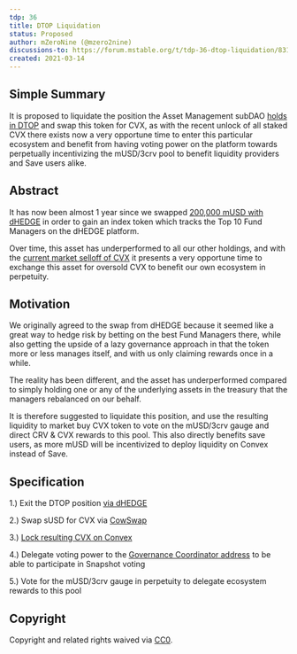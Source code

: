 ```yaml
---
tdp: 36
title: DTOP Liquidation
status: Proposed
author: mZeroNine (@mzero2nine)
discussions-to: https://forum.mstable.org/t/tdp-36-dtop-liquidation/831
created: 2021-03-14
---
```


## Simple Summary

It is proposed to liquidate the position the Asset Management subDAO [holds in DTOP](https://zapper.fi/account/0x67905d3e4fec0c85dce68195f66dc8eb32f59179) and swap this token for CVX, as with the recent unlock of all staked CVX there exists now a very opportune time to enter this particular ecosystem and benefit from having voting power on the platform towards perpetually incentivizing the mUSD/3crv pool to benefit liquidity providers and Save users alike.

## Abstract

It has now been almost 1 year since we swapped [200,000 mUSD with dHEDGE](https://forum.mstable.org/t/dao-treasury-management/416) in order to gain an index token which tracks the Top 10 Fund Managers on the dHEDGE platform. 

Over time, this asset has underperformed to all our other holdings, and with the [current market selloff of CVX](https://twitter.com/kamikaz_eth/status/1499771796803186689?s=21) it presents a very opportune time to exchange this asset for oversold CVX to benefit our own ecosystem in perpetuity.

## Motivation

We originally agreed to the swap from dHEDGE because it seemed like a great way to hedge risk by betting on the best Fund Managers there, while also getting the upside of a lazy governance approach in that the token more or less manages itself, and with us only claiming rewards once in a while.

The reality has been different, and the asset has underperformed compared to simply holding one or any of the underlying assets in the treasury that the managers rebalanced on our behalf. 

It is therefore suggested to liquidate this position, and use the resulting liquidity to market buy CVX token to vote on the mUSD/3crv gauge and direct CRV & CVX rewards to this pool. This also directly benefits save users, as more mUSD will be incentivized to deploy liquidity on Convex instead of Save. 

## Specification

1.) Exit the DTOP position [via dHEDGE](https://app.dhedge.org/pool/0x0f4c00139602ab502bc7c1c0e71d6cb72a9fb0e7)

2.) Swap sUSD for CVX via [CowSwap](https://cowswap.exchange/#/swap)

3.) [Lock resulting CVX on Convex](https://www.convexfinance.com/lock-cvx)

4.) Delegate voting power to the [Governance Coordinator address](https://etherscan.io/address/0x908db31ce01dc42c8b712f9156e969bc65023119) to be able to participate in Snapshot voting

5.) Vote for the mUSD/3crv gauge in perpetuity to delegate ecosystem rewards to this pool

## Copyright

Copyright and related rights waived via [CC0](https://creativecommons.org/publicdomain/zero/1.0/).
